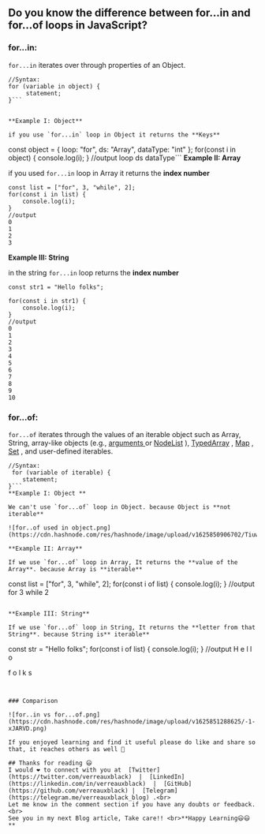 ## Do you know the difference between for...in and for...of loops in JavaScript?


### for...in: 

`for...in` iterates over through properties of an Object. 

```
//Syntax:  
for (variable in object) {
     statement;
}```


**Example I: Object**

if you use `for...in` loop in Object it returns the **Keys** 

```
const object = {
    loop: "for",
    ds: "Array",
    dataType: "int"
};
for(const i in object) {
    console.log(i);
}
//output
loop
ds
dataType```
**Example II: Array**

if you used `for...in` loop in Array it returns the **index number**

```
const list = ["for", 3, "while", 2];
for(const i in list) {
    console.log(i);
}
//output
0
1
2
3
```

**Example III: String**

in the string `for...in` loop returns the **index number**

```
const str1 = "Hello folks";

for(const i in str1) {
    console.log(i);
}
//output
0
1
2
3
4
5
6
7
8
9
10
```
### for...of:
        
`for...of` iterates through the values of an iterable object such as Array, String, array-like objects (e.g.,  [arguments ](https://developer.mozilla.org/en-US/docs/Web/JavaScript/Reference/Functions/arguments) or  [NodeList](https://developer.mozilla.org/en-US/docs/Web/API/NodeList) ),  [TypedArray](https://developer.mozilla.org/en-US/docs/Web/JavaScript/Reference/Global_Objects/TypedArray) ,  [Map](https://developer.mozilla.org/en-US/docs/Web/JavaScript/Reference/Global_Objects/Map) ,  [Set](https://developer.mozilla.org/en-US/docs/Web/JavaScript/Reference/Global_Objects/Set) , and user-defined iterables.
```
//Syntax:
 for (variable of iterable) {
    statement;
}```
**Example I: Object **

We can't use `for...of` loop in Object. because Object is **not iterable**

![for..of used in object.png](https://cdn.hashnode.com/res/hashnode/image/upload/v1625850906702/TiuwavXRc.png)

**Example II: Array**

If we use `for...of` loop in Array, It returns the **value of the Array**. because Array is **iterable**

```
const list = ["for", 3, "while", 2];
for(const i of list) {
    console.log(i);
}
//output
for
3
while
2
```

**Example III: String**

If we use `for...of` loop in String, It returns the **letter from that String**. because String is** iterable**
```
const str = "Hello folks";
for(const i of list) {
    console.log(i);
}
//output
H
e
l
l
o

f
o
l
k
s
```


### Comparison

![for..in vs for...of.png](https://cdn.hashnode.com/res/hashnode/image/upload/v1625851288625/-1-xJARVD.png)

If you enjoyed learning and find it useful please do like and share so that, it reaches others as well 🤝

## Thanks for reading 😃
I would ❤ to connect with you at  [Twitter](https://twitter.com/verreauxblack)  |  [LinkedIn](https://linkedin.com/in/verreauxblack)  |  [GitHub](https://github.com/verreauxblack) |  [Telegram](https://telegram.me/verreauxblack_blog) .<br>
Let me know in the comment section if you have any doubts or feedback.<br>
See you in my next Blog article, Take care!! <br>**Happy Learning😃😃**
